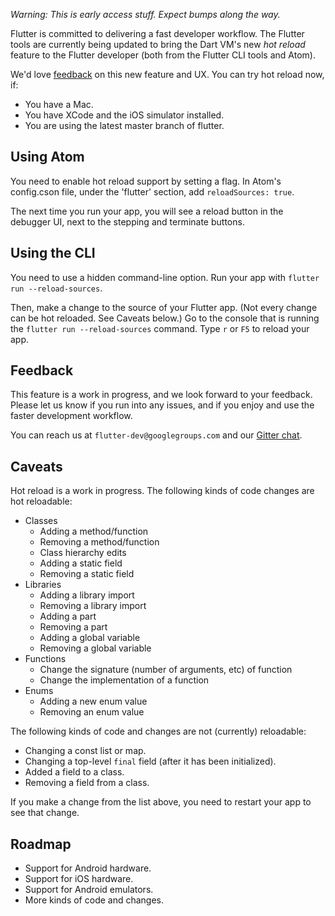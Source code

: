 *Warning: This is early access stuff. Expect bumps along the way.*

Flutter is committed to delivering a fast developer workflow. The Flutter tools are currently being updated to bring the Dart VM's new _hot reload_ feature to the Flutter developer (both from the Flutter CLI tools and Atom).

We'd love [feedback](https://github.com/flutter/flutter/issues/new) on this new feature and UX. You can try hot reload now, if:

* You have a Mac.
* You have XCode and the iOS simulator installed.
* You are using the latest master branch of flutter.

## Using Atom

You need to enable hot reload support by setting a flag. In Atom's config.cson file, under the 'flutter' section, add `reloadSources: true`.

The next time you run your app, you will see a reload button in the debugger UI, next to the stepping and terminate buttons.

## Using the CLI

You need to use a hidden command-line option. Run your app with `flutter run --reload-sources`.

Then, make a change to the source of your Flutter app. (Not every change can be hot reloaded. See Caveats below.) Go to the console that is running the `flutter run --reload-sources` command. Type `r` or `F5` to reload your app.

## Feedback

This feature is a work in progress, and we look forward to your feedback. Please let us know if you run into any issues, and if you enjoy and use the faster development workflow.

You can reach us at `flutter-dev@googlegroups.com` and our [Gitter chat](https://gitter.im/flutter/flutter).

## Caveats

Hot reload is a work in progress. The following kinds of code changes are hot reloadable:

* Classes
  * Adding a method/function
  * Removing a method/function
  * Class hierarchy edits
  * Adding a static field
  * Removing a static field
* Libraries
  * Adding a library import
  * Removing a library import
  * Adding a part
  * Removing a part
  * Adding a global variable
  * Removing a global variable
* Functions
  * Change the signature (number of arguments, etc) of function
  * Change the implementation of a function
* Enums
  * Adding a new enum value
  * Removing an enum value


The following kinds of code and changes are not (currently) reloadable:

* Changing a const list or map.
* Changing a top-level `final` field (after it has been initialized).
* Added a field to a class.
* Removing a field from a class.

If you make a change from the list above, you need to restart your app to see that change.

## Roadmap

* Support for Android hardware.
* Support for iOS hardware.
* Support for Android emulators.
* More kinds of code and changes.